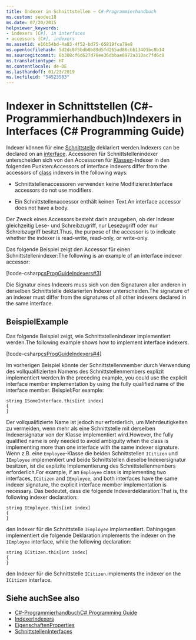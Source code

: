```yaml
---
title: Indexer in Schnittstellen – C#-Programmierhandbuch
ms.custom: seodec18
ms.date: 07/20/2015
helpviewer_keywords:
- indexers [C#], in interfaces
- accessors [C#], indexers
ms.assetid: e16b54bd-4a83-4f52-bd75-65819fca79e8
ms.openlocfilehash: 5d2dc8f5bdb0b89d5fd265ad86cbb13401bc8b14
ms.sourcegitcommit: 6b308cf6d627d78ee36dbbae8972a310ac7fd6c8
ms.translationtype: HT
ms.contentlocale: de-DE
ms.lasthandoff: 01/23/2019
ms.locfileid: "54523583"
---
```

# <a name="indexers-in-interfaces-c-programming-guide"></a><span data-ttu-id="6898c-102">Indexer in Schnittstellen (C#-Programmierhandbuch)</span><span class="sxs-lookup"><span data-stu-id="6898c-102">Indexers in Interfaces (C# Programming Guide)</span></span>
<span data-ttu-id="6898c-103">Indexer können für eine [Schnittstelle](../../../csharp/language-reference/keywords/interface.md) deklariert werden.</span><span class="sxs-lookup"><span data-stu-id="6898c-103">Indexers can be declared on an [interface](../../../csharp/language-reference/keywords/interface.md).</span></span> <span data-ttu-id="6898c-104">Accessoren für Schnittstellenindexer unterscheiden sich von den Accessoren für [Klassen](../../../csharp/language-reference/keywords/class.md)-Indexer in den folgenden Punkten:</span><span class="sxs-lookup"><span data-stu-id="6898c-104">Accessors of interface indexers differ from the accessors of [class](../../../csharp/language-reference/keywords/class.md) indexers in the following ways:</span></span>  
  
-   <span data-ttu-id="6898c-105">Schnittstellenaccessoren verwenden keine Modifizierer.</span><span class="sxs-lookup"><span data-stu-id="6898c-105">Interface accessors do not use modifiers.</span></span>  
  
-   <span data-ttu-id="6898c-106">Ein Schnittstellenaccessor enthält keinen Text.</span><span class="sxs-lookup"><span data-stu-id="6898c-106">An interface accessor does not have a body.</span></span>  
  
 <span data-ttu-id="6898c-107">Der Zweck eines Accessors besteht darin anzugeben, ob der Indexer gleichzeitig Lese- und Schreibzugriff, nur Lesezugriff oder nur Schreibzugriff besitzt.</span><span class="sxs-lookup"><span data-stu-id="6898c-107">Thus, the purpose of the accessor is to indicate whether the indexer is read-write, read-only, or write-only.</span></span>  
  
 <span data-ttu-id="6898c-108">Das folgende Beispiel zeigt den Accessor für einen Schnittstellenindexer:</span><span class="sxs-lookup"><span data-stu-id="6898c-108">The following is an example of an interface indexer accessor:</span></span>  
  
 [!code-csharp[csProgGuideIndexers#3](../../../csharp/programming-guide/classes-and-structs/codesnippet/CSharp/indexers-in-interfaces_1.cs)]  
  
 <span data-ttu-id="6898c-109">Die Signatur eines Indexers muss sich von den Signaturen aller anderen in derselben Schnittstelle deklarierten Indexer unterscheiden.</span><span class="sxs-lookup"><span data-stu-id="6898c-109">The signature of an indexer must differ from the signatures of all other indexers declared in the same interface.</span></span>  
  
## <a name="example"></a><span data-ttu-id="6898c-110">Beispiel</span><span class="sxs-lookup"><span data-stu-id="6898c-110">Example</span></span>  
 <span data-ttu-id="6898c-111">Das folgende Beispiel zeigt, wie Schnittstellenindexer implementiert werden.</span><span class="sxs-lookup"><span data-stu-id="6898c-111">The following example shows how to implement interface indexers.</span></span>  
  
 [!code-csharp[csProgGuideIndexers#4](../../../csharp/programming-guide/classes-and-structs/codesnippet/CSharp/indexers-in-interfaces_2.cs)]  
  
 <span data-ttu-id="6898c-112">Im vorherigen Beispiel könnte der Schnittstellenmember durch Verwendung des vollqualifizierten Namens des Schnittstellenmembers explizit implementiert werden.</span><span class="sxs-lookup"><span data-stu-id="6898c-112">In the preceding example, you could use the explicit interface member implementation by using the fully qualified name of the interface member.</span></span> <span data-ttu-id="6898c-113">Beispiel:</span><span class="sxs-lookup"><span data-stu-id="6898c-113">For example:</span></span>  
  
```  
string ISomeInterface.this[int index]   
{   
}   
```  
  
 <span data-ttu-id="6898c-114">Der vollqualifizierte Name ist jedoch nur erforderlich, um Mehrdeutigkeiten zu vermeiden, wenn mehr als eine Schnittstelle mit derselben Indexersignatur von der Klasse implementiert wird.</span><span class="sxs-lookup"><span data-stu-id="6898c-114">However, the fully qualified name is only needed to avoid ambiguity when the class is implementing more than one interface with the same indexer signature.</span></span> <span data-ttu-id="6898c-115">Wenn z.B. eine `Employee`-Klasse die beiden Schnittstellen `ICitizen` und `IEmployee` implementiert und beide Schnittstellen dieselbe Indexersignatur besitzen, ist die explizite Implementierung des Schnittstellenmembers erforderlich.</span><span class="sxs-lookup"><span data-stu-id="6898c-115">For example, if an `Employee` class is implementing two interfaces, `ICitizen` and `IEmployee`, and both interfaces have the same indexer signature, the explicit interface member implementation is necessary.</span></span> <span data-ttu-id="6898c-116">Das bedeutet, dass die folgende Indexerdeklaration:</span><span class="sxs-lookup"><span data-stu-id="6898c-116">That is, the following indexer declaration:</span></span>  
  
```  
string IEmployee.this[int index]   
{   
}   
```  
  
 <span data-ttu-id="6898c-117">den Indexer für die Schnittstelle `IEmployee` implementiert. Dahingegen implementiert die folgende Deklaration:</span><span class="sxs-lookup"><span data-stu-id="6898c-117">implements the indexer on the `IEmployee` interface, while the following declaration:</span></span>  
  
```  
string ICitizen.this[int index]
{   
}   
```  
  
 <span data-ttu-id="6898c-118">den Indexer für die Schnittstelle `ICitizen`.</span><span class="sxs-lookup"><span data-stu-id="6898c-118">implements the indexer on the `ICitizen` interface.</span></span>  
  
## <a name="see-also"></a><span data-ttu-id="6898c-119">Siehe auch</span><span class="sxs-lookup"><span data-stu-id="6898c-119">See also</span></span>

- [<span data-ttu-id="6898c-120">C#-Programmierhandbuch</span><span class="sxs-lookup"><span data-stu-id="6898c-120">C# Programming Guide</span></span>](../../../csharp/programming-guide/index.md)
- [<span data-ttu-id="6898c-121">Indexer</span><span class="sxs-lookup"><span data-stu-id="6898c-121">Indexers</span></span>](../../../csharp/programming-guide/indexers/index.md)
- [<span data-ttu-id="6898c-122">Eigenschaften</span><span class="sxs-lookup"><span data-stu-id="6898c-122">Properties</span></span>](../../../csharp/programming-guide/classes-and-structs/properties.md)
- [<span data-ttu-id="6898c-123">Schnittstellen</span><span class="sxs-lookup"><span data-stu-id="6898c-123">Interfaces</span></span>](../../../csharp/programming-guide/interfaces/index.md)
